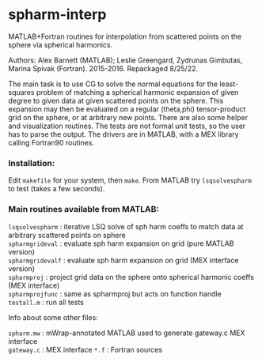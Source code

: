 # spharm-interp

MATLAB+Fortran routines for interpolation from scattered points on the sphere via spherical harmonics.

Authors: Alex Barnett (MATLAB); Leslie Greengard, Zydrunas Gimbutas, Marina Spivak (Fortran). 2015-2016. Repackaged 8/25/22.

The main task is to use CG to solve the normal equations for the least-squares problem of matching a spherical harmonic expansion of given degree to given data at given scattered points on the sphere. This expansion may then be evaluated on a regular (theta,phi) tensor-product grid on the sphere, or at arbitrary new points. There are also some helper and visualization routines. The tests are not formal unit tests, so the user has to parse the output. The drivers are in MATLAB, with a MEX library calling Fortran90 routines.


### Installation:

Edit `makefile` for your system, then `make`.
From MATLAB try `lsqsolvespharm` to test (takes a few seconds).


### Main routines available from MATLAB:

`lsqsolvespharm` : iterative LSQ solve of sph harm coeffs to match data at arbitrary scattered points on sphere  
`spharmgrideval` : evaluate sph harm expansion on grid (pure MATLAB version)  
`spharmgridevalf` : evaluate sph harm expansion on grid (MEX interface version)  
`spharmproj` : project grid data on the sphere onto spherical harmonic coeffs (MEX interface)  
`spharmprojfunc` : same as spharmproj but acts on function handle  
`testall.m` : run all tests  

Info about some other files:

`spharm.mw` : mWrap-annotated MATLAB used to generate gateway.c MEX interface  
`gateway.c` : MEX interface
`*.f` : Fortran sources
